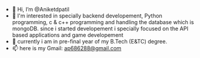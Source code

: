 - 👋 Hi, I’m @Aniketdpatil
- 👀 I'm interested in specially backend developement, Python programming, c & c++ programming and handling the database which is mongoDB.
since i started developement i specially focused on the API based applications and game developement 
- 🌱 currently i am in pre-final year of my B.Tech (E&TC) degree.
- 📫 here is my Gmail: ap686288@gmail.com

<!---
Aniketdpatil/Aniketdpatil is a ✨ special ✨ repository because its `README.md` (this file) appears on your GitHub profile.
You can click the Preview link to take a look at your changes.
--->
